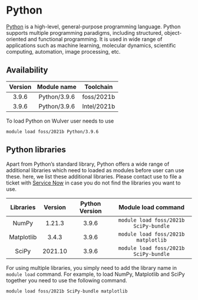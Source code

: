 # Python
[Python](https://www.python.org/) is a high-level, general-purpose programming language. Python supports multiple programming paradigms, including structured, object-oriented and functional programming. It is used in wide range of applications such as machine learning, molecular dynamics, scientific computing, automation, image processing, etc.

## Availability

|  Version  |  Module name   |   Toolchain   |
|:---------:|:--------------:|:-------------:|
|   3.9.6   |  Python/3.9.6  |  foss/2021b   |
|   3.9.6   |  Python/3.9.6  |  Intel/2021b  |

To load Python on Wulver user needs to use
```
module load foss/2021b Python/3.9.6
```

## Python libraries
Apart from Python’s standard library, Python offers a wide range of additional libraries which need to loaded as modules before user can use these. here, we list these additional libraries. Please contact use to file a ticket with [Service Now](mailto:hpc@njit.edu) in case you do not find the libraries you want to use.

|  Libraries   |  Version  |  Python Version  |           Module load command           |
|:------------:|:---------:|:----------------:|:---------------------------------------:|
|    NumPy     |  1.21.3   |      3.9.6       |  `module load foss/2021b SciPy-bundle`  |
|  Matplotlib  |   3.4.3   |      3.9.6       |   `module load foss/2021b matplotlib`   |
|    SciPy     |  2021.10  |      3.9.6       |  `module load foss/2021b SciPy-bundle`  |

For using multiple libraries, you simply need to add the library name in `module load` command. For example, to load NumPy, Matplotlib and SciPy together you need to use the following command. 

```
module load foss/2021b SciPy-bundle matplotlib
```